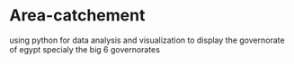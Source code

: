 # Area-catchement
using python for data analysis and visualization
to display the  governorate of egypt
specialy the big 6 governorates 
